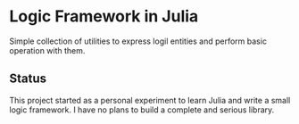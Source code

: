 # Logic Framework in Julia

Simple collection of utilities to express logil entities and perform basic operation with them.


## Status

This project started as a personal experiment to learn Julia and write a small logic framework. I have no plans to build a complete and serious library.

